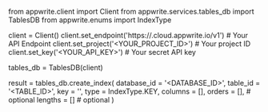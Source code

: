 from appwrite.client import Client
from appwrite.services.tables_db import TablesDB
from appwrite.enums import IndexType

client = Client()
client.set_endpoint('https://<REGION>.cloud.appwrite.io/v1') # Your API Endpoint
client.set_project('<YOUR_PROJECT_ID>') # Your project ID
client.set_key('<YOUR_API_KEY>') # Your secret API key

tables_db = TablesDB(client)

result = tables_db.create_index(
    database_id = '<DATABASE_ID>',
    table_id = '<TABLE_ID>',
    key = '',
    type = IndexType.KEY,
    columns = [],
    orders = [], # optional
    lengths = [] # optional
)
